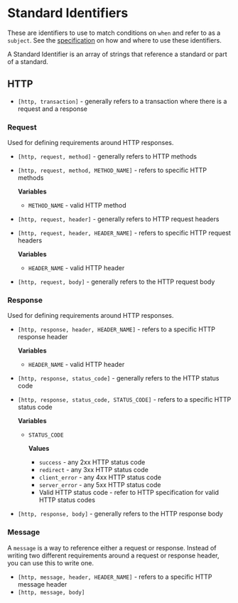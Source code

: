 # Standard Identifiers

These are identifiers to use to match conditions on `when` and refer to as a `subject`. See the [specification](specification.md) on how and where to use these identifiers.

A Standard Identifier is an array of strings that reference a standard or part of a standard.

## HTTP

* `[http, transaction]` - generally refers to a transaction where there is a request and a response

### Request

Used for defining requirements around HTTP responses.

* `[http, request, method]` - generally refers to HTTP methods
* `[http, request, method, METHOD_NAME]` - refers to specific HTTP methods

    **Variables**

    * `METHOD_NAME` - valid HTTP method

* `[http, request, header]` - generally refers to HTTP request headers
* `[http, request, header, HEADER_NAME]` - refers to specific HTTP request headers

    **Variables**

    * `HEADER_NAME` - valid HTTP header

* `[http, request, body]` - generally refers to the HTTP request body

### Response

Used for defining requirements around HTTP responses.

* `[http, response, header, HEADER_NAME]` - refers to a specific HTTP response header

    **Variables**

    * `HEADER_NAME` - valid HTTP header

* `[http, response, status_code]` - generally refers to the HTTP status code
* `[http, response, status_code, STATUS_CODE]` - refers to a specific HTTP status code

    **Variables**

    * `STATUS_CODE`

        **Values**

        * `success` - any 2xx HTTP status code
        * `redirect` - any 3xx HTTP status code
        * `client_error` - any 4xx HTTP status code
        * `server_error` - any 5xx HTTP status code
        * Valid HTTP status code - refer to HTTP specification for valid HTTP status codes

* `[http, response, body]` - generally refers to the HTTP response body

### Message

A `message` is a way to reference either a request or response. Instead of writing two different requirements around a request or response header, you can use this to write one.

* `[http, message, header, HEADER_NAME]` - refers to a specific HTTP message header
* `[http, message, body]`